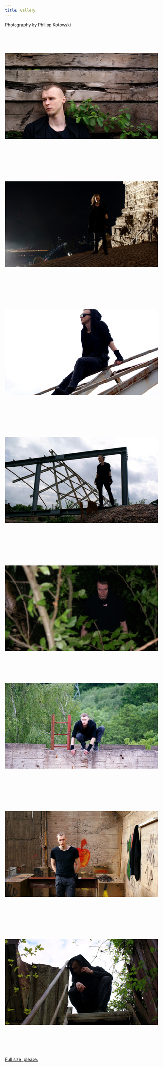 ```yaml
---
title: Gallery
---
```


Photography by Philipp Kotowski
<br/><br/>
<br/><br/>
<br/><br/>
![01](assets/img/number_01_small.jpg)  
<br/><br/>
<br/><br/>
<br/><br/>
<br/><br/>
![02](assets/img/number_02_small.jpg)  
<br/><br/>
<br/><br/>
<br/><br/>
<br/><br/>
![03](assets/img/number_03_small.jpg)  
<br/><br/>
<br/><br/>
<br/><br/>
<br/><br/>
![04](assets/img/number_04_small.jpg)  
<br/><br/>
<br/><br/>
<br/><br/>
<br/><br/>
![05](assets/img/number_05_small.jpg)  
<br/><br/>
<br/><br/>
<br/><br/>
![06](assets/img/number_06_small.jpg)  
<br/><br/>
<br/><br/>
<br/><br/>
<br/><br/>
![07](assets/img/number_07_small.jpg)  
<br/><br/>
<br/><br/>
<br/><br/>
<br/><br/>
![08](assets/img/number_08_small.jpg)  
<br/><br/>
<br/><br/>
<br/><br/>
[Full size, please.](https://j-hoefner.github.io/himeravinn/sharp/)

